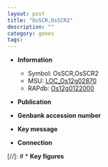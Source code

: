 ```yaml
---
layout: post
title: "OsSCR,OsSCR2"
description: ""
category: genes
tags: 
---
```


* **Information**  
    + Symbol: OsSCR,OsSCR2  
    + MSU: [LOC_Os12g02870](http://rice.uga.edu/cgi-bin/ORF_infopage.cgi?orf=LOC_Os12g02870)  
    + RAPdb: [Os12g0122000](http://rapdb.dna.affrc.go.jp/viewer/gbrowse_details/irgsp1?name=Os12g0122000)  

* **Publication**  

* **Genbank accession number**  

* **Key message**  

* **Connection**  

[//]: # * **Key figures**  


